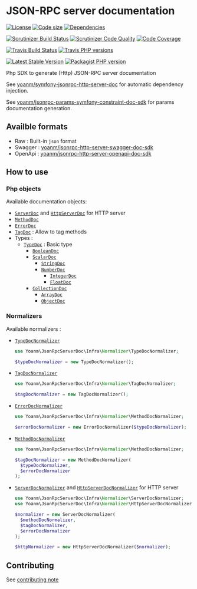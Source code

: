 # JSON-RPC server documentation
[![License](https://img.shields.io/github/license/yoanm/php-jsonrpc-server-doc-sdk.svg)](https://github.com/yoanm/php-jsonrpc-server-doc-sdk) [![Code size](https://img.shields.io/github/languages/code-size/yoanm/php-jsonrpc-server-doc-sdk.svg)](https://github.com/yoanm/php-jsonrpc-server-doc-sdk) [![Dependencies](https://img.shields.io/librariesio/github/yoanm/php-jsonrpc-server-doc-sdk.svg)](https://libraries.io/packagist/yoanm%jsonrpc-server-doc-sdk)

[![Scrutinizer Build Status](https://img.shields.io/scrutinizer/build/g/yoanm/php-jsonrpc-server-doc-sdk.svg?label=Scrutinizer&logo=scrutinizer)](https://scrutinizer-ci.com/g/yoanm/php-jsonrpc-server-doc-sdk/build-status/master) [![Scrutinizer Code Quality](https://img.shields.io/scrutinizer/g/yoanm/php-jsonrpc-server-doc-sdk/master.svg?logo=scrutinizer)](https://scrutinizer-ci.com/g/yoanm/php-jsonrpc-server-doc-sdk/?branch=master) [![Code Coverage](https://img.shields.io/scrutinizer/coverage/g/yoanm/php-jsonrpc-server-doc-sdk/master.svg?logo=scrutinizer)](https://scrutinizer-ci.com/g/yoanm/php-jsonrpc-server-doc-sdk/?branch=master)

[![Travis Build Status](https://img.shields.io/travis/yoanm/php-jsonrpc-server-doc-sdk/master.svg?label=Travis&logo=travis)](https://travis-ci.org/yoanm/php-jsonrpc-server-doc-sdk) [![Travis PHP versions](https://img.shields.io/travis/php-v/yoanm/php-jsonrpc-server-doc-sdk.svg?logo=travis)](https://travis-ci.org/yoanm/php-jsonrpc-server-doc-sdk)

[![Latest Stable Version](https://img.shields.io/packagist/v/yoanm/jsonrpc-server-doc-sdk.svg)](https://packagist.org/packages/yoanm/jsonrpc-server-doc-sdk) [![Packagist PHP version](https://img.shields.io/packagist/php-v/yoanm/jsonrpc-server-doc-sdk.svg)](https://packagist.org/packages/yoanm/jsonrpc-server-doc-sdk)

Php SDK to generate (Http) JSON-RPC server documentation

See [yoanm/symfony-jsonrpc-http-server-doc](https://github.com/yoanm/symfony-jsonrpc-http-server-doc) for automatic dependency injection.

See [yoanm/jsonrpc-params-symfony-constraint-doc-sdk](https://github.com/yoanm/php-jsonrpc-params-symfony-constraint-doc-sdk) for params documentation generation.

## Availble formats

 - Raw : Built-in `json` format
 - Swagger : [yoanm/jsonrpc-http-server-swagger-doc-sdk](https://github.com/yoanm/php-jsonrpc-http-server-swagger-doc-sdk)
 - OpenApi : [yoanm/jsonrpc-http-server-openapi-doc-sdk](https://github.com/yoanm/php-jsonrpc-http-server-openapi-doc-sdk)

## How to use

### Php objects
Available documentation objects:
 - [`ServerDoc`](./src/Domain/Model/ServerDoc.php) and [`HttpServerDoc`](./src/Domain/Model/HttpServerDoc.php) for HTTP server
 - [`MethodDoc`](./src/Domain/Model/MethodDoc.php)
 - [`ErrorDoc`](./src/Domain/Model/ErrorDoc.php)
 - [`TagDoc`](./src/Domain/Model/TagDoc.php) : Allow to tag methods
 - Types : 
   - [`TypeDoc`](./src/Domain/Model/Type/TypeDoc.php) : Basic type
     - [`BooleanDoc`](./src/Domain/Model/Type/BooleanDoc.php)
     - [`ScalarDoc`](./src/Domain/Model/Type/ScalarDoc.php)
       - [`StringDoc`](./src/Domain/Model/Type/StringDoc.php)
       - [`NumberDoc`](./src/Domain/Model/Type/NumberDoc.php)
         - [`IntegerDoc`](./src/Domain/Model/Type/IntegerDoc.php)
         - [`FloatDoc`](./src/Domain/Model/Type/FloatDoc.php)
     - [`CollectionDoc`](./src/Domain/Model/Type/CollectionDoc.php)
       - [`ArrayDoc`](./src/Domain/Model/Type/ArrayDoc.php)
       - [`ObjectDoc`](./src/Domain/Model/Type/ObjectDoc.php)

### Normalizers
Available normalizers : 
 - [`TypeDocNormalizer`](./src/Infra/Normalizer/TypeDocNormalizer.php)
   ```php
   use Yoanm\JsonRpcServerDoc\Infra\Normalizer\TypeDocNormalizer;
   
   $typeDocNormalizer = new TypeDocNormalizer();
   ```
 - [`TagDocNormalizer`](./src/Infra/Normalizer/TagDocNormalizer.php)
   ```php
   use Yoanm\JsonRpcServerDoc\Infra\Normalizer\TagDocNormalizer;
   
   $tagDocNormalizer = new TagDocNormalizer();
   ```
 - [`ErrorDocNormalizer`](./src/Infra/Normalizer/ErrorDocNormalizer.php)
   ```php
   use Yoanm\JsonRpcServerDoc\Infra\Normalizer\MethodDocNormalizer;
   
   $errorDocNormalizer = new ErrorDocNormalizer($typeDocNormalizer);
   ```
 - [`MethodDocNormalizer`](./src/Infra/Normalizer/MethodDocNormalizer.php)
   ```php
   use Yoanm\JsonRpcServerDoc\Infra\Normalizer\MethodDocNormalizer;
   
   $tagDocNormalizer = new MethodDocNormalizer(
     $typeDocNormalizer,
     $errorDocNormalizer
   );
   ```
 - [`ServerDocNormalizer`](./src/Infra/Normalizer/ServerDocNormalizer.php) and [`HttpServerDocNormalizer`](./src/Infra/Normalizer/HttpServerDocNormalizer.php) for HTTP server
   ```php
   use Yoanm\JsonRpcServerDoc\Infra\Normalizer\ServerDocNormalizer;
   use Yoanm\JsonRpcServerDoc\Infra\Normalizer\HttpServerDocNormalizer;
   
   $normalizer = new ServerDocNormalizer(
     $methodDocNormalizer,
     $tagDocNormalizer,
     $errorDocNormalizer
   );
   
   $httpNormalizer = new HttpServerDocNormalizer($normalizer);
   ``` 




## Contributing
See [contributing note](./CONTRIBUTING.md)
